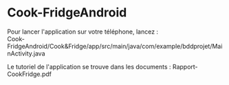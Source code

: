 # Cook-FridgeAndroid
  
Pour lancer l'application sur votre téléphone, lancez :  
Cook-FridgeAndroid/Cook&Fridge/app/src/main/java/com/example/bddprojet/MainActivity.java  

Le tutoriel de l'application se trouve dans les documents : Rapport-CookFridge.pdf  
